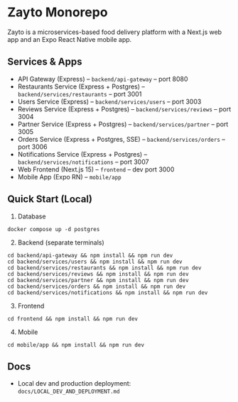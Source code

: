 # Zayto Monorepo

Zayto is a microservices-based food delivery platform with a Next.js web app and an Expo React Native mobile app.

## Services & Apps

- API Gateway (Express) – `backend/api-gateway` – port 8080
- Restaurants Service (Express + Postgres) – `backend/services/restaurants` – port 3001
- Users Service (Express) – `backend/services/users` – port 3003
- Reviews Service (Express + Postgres) – `backend/services/reviews` – port 3004
- Partner Service (Express + Postgres) – `backend/services/partner` – port 3005
- Orders Service (Express + Postgres, SSE) – `backend/services/orders` – port 3006
- Notifications Service (Express + Postgres) – `backend/services/notifications` – port 3007
- Web Frontend (Next.js 15) – `frontend` – dev port 3000
- Mobile App (Expo RN) – `mobile/app`

## Quick Start (Local)

1) Database
```
docker compose up -d postgres
```

2) Backend (separate terminals)
```
cd backend/api-gateway && npm install && npm run dev
cd backend/services/users && npm install && npm run dev
cd backend/services/restaurants && npm install && npm run dev
cd backend/services/reviews && npm install && npm run dev
cd backend/services/partner && npm install && npm run dev
cd backend/services/orders && npm install && npm run dev
cd backend/services/notifications && npm install && npm run dev
```

3) Frontend
```
cd frontend && npm install && npm run dev
```

4) Mobile
```
cd mobile/app && npm install && npm run dev
```

## Docs

- Local dev and production deployment: `docs/LOCAL_DEV_AND_DEPLOYMENT.md`
